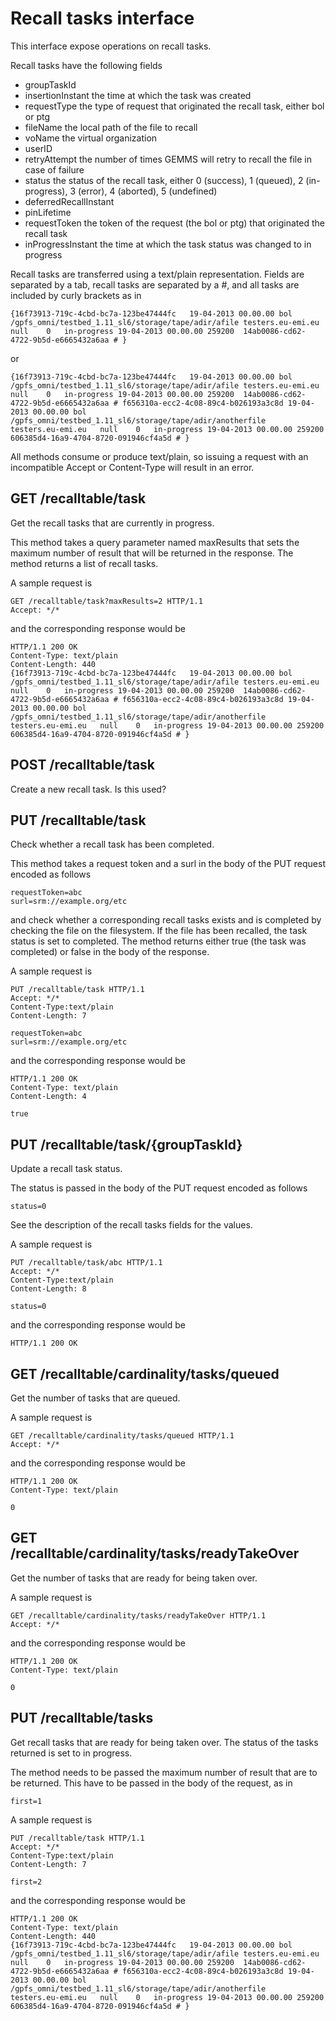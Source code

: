 
# Recall tasks interface

This interface expose operations on recall tasks.

Recall tasks have the following fields

- groupTaskId
- insertionInstant  the time at which the task was created
- requestType  the type of request that originated the recall task, either bol or ptg
- fileName  the local path of the file to recall
- voName  the virtual organization
- userID
- retryAttempt  the number of times GEMMS will retry to recall the file in case of failure
- status  the status of the recall task, either 0 (success), 1 (queued), 2 (in-progress), 3 (error), 4 (aborted), 5 (undefined)
- deferredRecallInstant
- pinLifetime
- requestToken  the token of the request (the bol or ptg) that originated the recall task
- inProgressInstant  the time at which the task status was changed to in progress 

Recall tasks are transferred using a text/plain representation. Fields are separated by a tab, recall tasks are separated by a #, and all tasks are included by curly brackets as in

	{16f73913-719c-4cbd-bc7a-123be47444fc	19-04-2013 00.00.00	bol	/gpfs_omni/testbed_1.11_sl6/storage/tape/adir/afile	testers.eu-emi.eu	null	0	in-progress	19-04-2013 00.00.00	259200	14ab0086-cd62-4722-9b5d-e6665432a6aa # }

or

	{16f73913-719c-4cbd-bc7a-123be47444fc	19-04-2013 00.00.00	bol	/gpfs_omni/testbed_1.11_sl6/storage/tape/adir/afile	testers.eu-emi.eu	null	0	in-progress	19-04-2013 00.00.00	259200	14ab0086-cd62-4722-9b5d-e6665432a6aa # f656310a-ecc2-4c08-89c4-b026193a3c8d	19-04-2013 00.00.00	bol	/gpfs_omni/testbed_1.11_sl6/storage/tape/adir/anotherfile	testers.eu-emi.eu	null	0	in-progress	19-04-2013 00.00.00	259200	606385d4-16a9-4704-8720-091946cf4a5d # }

All methods consume or produce text/plain, so issuing a request with an incompatible Accept or Content-Type will result in an error.

## GET /recalltable/task

Get the recall tasks that are currently in progress. 

This method takes a query parameter named maxResults that sets the maximum number of result that will be returned in the response. The method returns a list of recall tasks.

A sample request is

	GET /recalltable/task?maxResults=2 HTTP/1.1
	Accept: */*

and the corresponding response would be

	HTTP/1.1 200 OK
	Content-Type: text/plain
	Content-Length: 440
	{16f73913-719c-4cbd-bc7a-123be47444fc	19-04-2013 00.00.00	bol	/gpfs_omni/testbed_1.11_sl6/storage/tape/adir/afile	testers.eu-emi.eu	null	0	in-progress	19-04-2013 00.00.00	259200	14ab0086-cd62-4722-9b5d-e6665432a6aa # f656310a-ecc2-4c08-89c4-b026193a3c8d	19-04-2013 00.00.00	bol	/gpfs_omni/testbed_1.11_sl6/storage/tape/adir/anotherfile	testers.eu-emi.eu	null	0	in-progress	19-04-2013 00.00.00	259200	606385d4-16a9-4704-8720-091946cf4a5d # }

## POST /recalltable/task

Create a new recall task. Is this used?

## PUT /recalltable/task

Check whether a recall task has been completed.

This method takes a request token and a surl in the body of the PUT request encoded as follows

	requestToken=abc
	surl=srm://example.org/etc

and check whether a corresponding recall tasks exists and is completed by checking the file on the filesystem. If the file has been recalled, the task status is set to completed. The method returns either true (the task was completed) or false in the body of the response.

A sample request is 

	PUT /recalltable/task HTTP/1.1
	Accept: */*
	Content-Type:text/plain
	Content-Length: 7

	requestToken=abc
	surl=srm://example.org/etc

and the corresponding response would be

	HTTP/1.1 200 OK
	Content-Type: text/plain
	Content-Length: 4

	true

## PUT  /recalltable/task/{groupTaskId}

Update a recall task status.

The status is passed in the body of the PUT request encoded as follows

	status=0

See the description of the recall tasks fields for the values. 

A sample request is 

	PUT /recalltable/task/abc HTTP/1.1
	Accept: */*
	Content-Type:text/plain
	Content-Length: 8

	status=0

and the corresponding response would be

	HTTP/1.1 200 OK

## GET /recalltable/cardinality/tasks/queued 

Get the number of tasks that are queued.

A sample request is 

	GET /recalltable/cardinality/tasks/queued HTTP/1.1
	Accept: */*

and the corresponding response would be
 
	HTTP/1.1 200 OK
	Content-Type: text/plain

	0

## GET /recalltable/cardinality/tasks/readyTakeOver

Get the number of tasks that are ready for being taken over.

A sample request is 

	GET /recalltable/cardinality/tasks/readyTakeOver HTTP/1.1
	Accept: */*

and the corresponding response would be
 
	HTTP/1.1 200 OK
	Content-Type: text/plain

	0

## PUT /recalltable/tasks

Get recall tasks that are ready for being taken over. The status of the tasks returned is set to in progress. 

The method needs to be passed the maximum number of result that are to be returned. This have to be passed in the body of the request, as in

	first=1

A sample request is 

	PUT /recalltable/task HTTP/1.1
	Accept: */*
	Content-Type:text/plain
	Content-Length: 7

	first=2

and the corresponding response would be

	HTTP/1.1 200 OK
	Content-Type: text/plain
	Content-Length: 440
	{16f73913-719c-4cbd-bc7a-123be47444fc	19-04-2013 00.00.00	bol	/gpfs_omni/testbed_1.11_sl6/storage/tape/adir/afile	testers.eu-emi.eu	null	0	in-progress	19-04-2013 00.00.00	259200	14ab0086-cd62-4722-9b5d-e6665432a6aa # f656310a-ecc2-4c08-89c4-b026193a3c8d	19-04-2013 00.00.00	bol	/gpfs_omni/testbed_1.11_sl6/storage/tape/adir/anotherfile	testers.eu-emi.eu	null	0	in-progress	19-04-2013 00.00.00	259200	606385d4-16a9-4704-8720-091946cf4a5d # }
